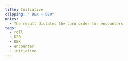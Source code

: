 ```yaml
---
title: Initiative
clipping: " DEX + D20"
notes:
  - The result dictates the turn order for encounters
tags:
  - roll
  - D20
  - DEX
  - encounter
  - initiative
---
```

